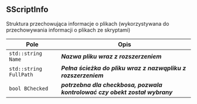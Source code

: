 ## **SScriptInfo**

Struktura przechowująca informacje o plikach (wykorzystywana do przechowywania informacji o plikach ze skryptami)

| Pole                                     | Opis                                     |
| ---------------------------------------- | ---------------------------------------- |
| `std::string Name`                       | ***Nazwa pliku wraz z rozszerzeniem***           |
| `std::string FullPath`                   | ***Pełna ścieżka do pliku wraz z nazwąpliku z rozszerzeniem*** |
| `bool BChecked`                          | ***potrzebna dla checkbosa, pozwala kontrolować czy obekt został wybrany*** |